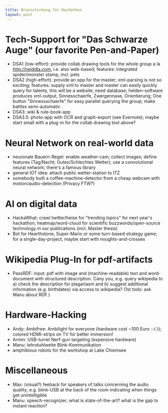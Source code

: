 ```yaml
---
title: Brainstorming for Hackathon
layout: post
---
```


# Tech-Support for "Das Schwarze Auge" (our favorite Pen-and-Paper)
- DSA1 (low-effort): provide collab drawing tools for the whole group
  a la http://twiddla.com, i.e. also web-based; features: integrated
  spider/monster stamp, incl. pets
- DSA2 (high-effort): provide an opp for the master; xml-parsing is
  not so exciting; features: supply xml to master and master can
  easily quickly query for talents, this will be a website, need
  database; helden-software produces xml-output, Sinnesschaerfe,
  Zwergennase, Orientierung; One button "Sinnessschaerfe" for easy
  parallel querying the group; make battles semi-automatic
- DSA3: wiki & rule-book-app
- DSA3.5: photo-app with OCR and graph-export (see Evernote); maybe
  start small with a plug-in for the collab drawing tool above?

# Neural Network on real-world data
- neuronale Bauern-Regel: enable weather-cam; collect images; define
  features (Tag/Nacht; Gutes/Schlechtes Wetter); use a convolutional
  neural network; there's a famous library
- general IOT idea: attach public wetter-station to ITZ
- somebody built a coffee-machine-detector from a cheap webcam with
  motion/audio-detection (Privacy FTW?)

# AI on digital data
- HackaWhat: crawl twitter/heise for "trending topics" for next year's
  hackathon; heatmap/word-cloud for scientific buzzwords/open-source
  technology in our publications (incl. Master thesis)
- Bot for Hearthstone, Super-Mario or some turn-based strategy game;
  for a single-day-project, maybe start with noughts-and-crosses

# Wikipedia Plug-In for pdf-artifacts
- PassRDF: input: pdf with image and (machine-readable) text and
  word-document with structured description. Cany you, e.g. query
  wikipedia to a) check the description for plagariasm and b) suggest
  additional information (e.g. birthdates) via access to wikipedia?
  (1st todo: ask Manu about RDF.)

# Hardware-Hacking
- Andy: Ambifree: Ambilight for everyone (hardware cost ~100 Euro :-( ));
  colored HDMI-strips on TV for better immersion!
- Armin: USB-turret Nerf-gun targeting  (expensive hardware)
- Manu: lehrstuhlweite Blink-Kommunikation
- amphibious robots for the workshop at Lake Chiemsee

# Miscellaneous
- Max: (visual?) feeback for speakers of talks concerning the audio
  quality; e.g. blink-USB at the back of the room indicating when
  things get unintelligible
- Manu: speech-recognizer; what is state-of-the-art? what is the gap
  to instant reaction?
